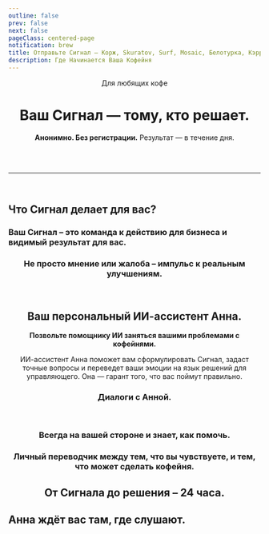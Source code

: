 ```yaml
---
outline: false
prev: false
next: false
pageClass: centered-page
notification: brew
title: Отправьте Сигнал – Корж, Skuratov, Surf, Mosaic, Белотурка, Кэрри
description: Где Начинается Ваша Кофейня
---
```

<div align="center">

<span class="signal-badge">Для любящих кофе</span> <br>

<h1>
  <span>Ваш Сигнал — тому,</span><br class="mobile-break"> <span>кто решает.</span>
</h1>

<p>
  <strong>Анонимно. Без регистрации.</strong><br class="mobile-break"> Результат — в течение дня.
</p>

<style>
/* По умолчанию скрываем тег <br> с классом .mobile-break */
.mobile-break {
  display: none;
}

/* Показываем <br> только на мобильных устройствах (экраны до 767px включительно) */
@media (max-width: 767px) {
  .mobile-break {
    display: inline;
  }
}
</style>

<SignalSendButton />
<br>
<br>

---

<br>

<CoffeePointsCitySelect />

</div>

<CoffeePointsSMR />

## Что Сигнал делает для вас?

### Ваш Сигнал – это команда к действию для бизнеса и видимый результат для вас.

<SignalSteps />

<div align="center">
  
<SignalSendButton />

### Не просто мнение или жалоба – импульс к реальным улучшениям. 
</div>
<br>
<SignalsYandexVSSignal />

<div align="center">

## Ваш персональный ИИ-ассистент Анна.

**Позвольте помощнику ИИ заняться вашими проблемами с кофейнями.**

ИИ-ассистент Анна поможет вам сформулировать Сигнал, задаст точные вопросы и переведет ваши эмоции на язык решений для управляющего. Она — гарант того, что вас поймут правильно.

### Диалоги с Анной.
<br>
<AnnaQuotes />

### Всегда на вашей стороне и знает, как помочь.

<AnnaWithYou />

### Личный переводчик между тем, что вы чувствуете, и тем, что может сделать кофейня.

<AnnaSpecsSignal />

## От Сигнала до решения – 24 часа.

</div>

<SignalDashboardSwitcher />

## Анна ждёт вас там, где слушают.

<AnnaFeelThePower />
